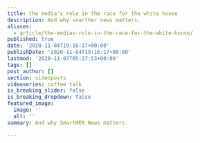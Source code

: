 ```yaml
---
title: the media's role in the race for the white house
description: And why smarther news matters.
aliases:
  - article/the-medias-role-in-the-race-for-the-white-house/
published: true
date: '2020-11-04T19:16:17+00:00'
publishDate: '2020-11-04T19:16:17+00:00'
lastmod: '2020-11-07T05:17:53+00:00'
tags: []
post_author: []
section: videoposts
videoseries: coffee talk
is_breaking_slider: false
is_breaking_dropdown: false
featured_image:
  image: ''
  alt: ''
summary: And why SmartHER News matters.

---
```

